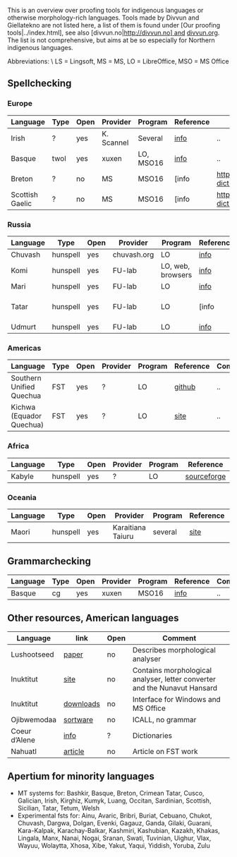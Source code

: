 This is an overview over proofing tools for indigenous languages or otherwise morphology-rich languages. Tools made by Divvun and Giellatekno are not listed here, a list of them is found under [Our proofing tools|../index.html], see also [divvun.no|http://divvun.no] and [divvun.org](http://divvun.org). The list is not comprehensive, but aims at be so especially for Northern indigenous languages.

Abbreviations: \\
LS = Lingsoft, MS = MS, LO = LibreOffice‚ MSO = MS Office

## Spellchecking

###  Europe

|   Language | Type | Open | Provider | Program       | Reference | Comment
| --- | --- | --- | --- | --- | --- | ---
|  Irish     | ?   |  yes   | K. Scannel  | Several  | [info](https://cadhan.com/gramadoir/) | ..
|  Basque    | twol |  yes   | xuxen  | LO, MSO16  | [info](http://xuxen.eus/eu/home)  | ..
|  Breton    | ?   |  no   | MS  | MSO16  | [info|https://extensions.libreoffice.org/extensions/spellchecking-dictionary-for-breton-language], [site](http://forum.linux.org.ba) | ..
|  Scottish Gaelic    | ?   |  no   | MS  | MSO16  | [info|https://extensions.libreoffice.org/extensions/spellchecking-dictionary-for-breton-language], [site](http://forum.linux.org.ba) | ..

###  Russia
|   Language | Type | Open | Provider | Program       | Reference | Comment
| --- | --- | --- | --- | --- | --- | ---
|  Chuvash    | hunspell   |  yes   | chuvash.org  | LO  | [info](http://hunspell.chv.su/download.shtml) | ..
|  Komi    | hunspell   |  yes   | FU-lab  | LO, web, browsers  | [info](http://wiki.fu-lab.ru/index.php/Проверка_правописания_коми_языка) | ..
|  Mari    | hunspell   |  yes   | FU-lab  | LO  | [info](http://wiki.fu-lab.ru/index.php/Проверка_правописания_марийского_языка) | ..
|  Tatar    | hunspell   |  yes   | FU-lab  | LO  | [info|http://fu-lab.ru/pravopisanie],  [download](https://code.google.com/archive/p/fu-lab/downloads) | ..
|  Udmurt    | hunspell   |  yes   | FU-lab  | LO  | [info](http://wiki.fu-lab.ru/index.php/Проверка_правописания_удмуртского_языка) | ..

###  Americas
|   Language | Type | Open | Provider | Program       | Reference | Comment
| --- | --- | --- | --- | --- | --- | ---
|  Southern Unified Quechua  | FST   |  yes   | ?  | LO  | [github](https://github.com/hinantin/LibreOfficePlugin/releases/tag/v0.3-beta.3) | ..
|  Kichwa (Equador Quechua)  | FST   |  yes   | ?  | LO  | [site](https://www.proz.com/profile/1399823) | ..

###  Africa
|   Language | Type | Open | Provider | Program       | Reference | Comment
| --- | --- | --- | --- | --- | --- | ---
|  Kabyle  | hunspell   |  yes   | ?  | LO  | [sourceforge](https://sourceforge.net/projects/tiranteqbaylit/) | ..

###  Oceania
|   Language | Type | Open | Provider | Program       | Reference | Comment
| --- | --- | --- | --- | --- | --- | ---
|  Maori  | hunspell   |  yes   | Karaitiana Taiuru  | several  | [site](http://www.taiuru.maori.nz/publications/digital-tools/te-ngutu-kura/) | ..

## Grammarchecking

|   Language | Type | Open | Provider | Program       | Reference | Comment
| --- | --- | --- | --- | --- | --- | ---
|  Basque    | cg  |  yes   | xuxen | MSO16  | [info](http://xuxen.eus/eu/home)  | ..

## Other resources, American languages

|   Language | link | Open | Comment
| --- | --- | --- | ---
|  Lushootseed    | [paper](https://faculty.washington.edu/ebender/papers/AU-guest-lecture.pdf)  |  no   | Describes morphological analyser
|  Inuktitut    | [site](http://inuktitutcomputing.ca)  |  no   | Contains morphological analyser, letter converter and the Nunavut Hansard
|  Inuktitut | [downloads](http://www.pirurvik.ca/productions/microsoft/downloads) | no | Interface for Windows and MS Office
|  Ojibwemodaa | [sortware](https://birchbarkbooks.com/all-online-titles/ojibwemodaa-software) | no | ICALL, no grammar
|  Coeur d’Alene | [info](http://academic.uprm.edu/~sbischoff/COLRC/) | ? | Dictionaries
|  Nahuatl | [article](https://pdfs.semanticscholar.org/263c/394f870f31f92c5eb69966bd1008499cc90d.pdf) | no | Article on FST work

## Apertium for minority languages

* MT systems for: Bashkir, Basque, Breton, Crimean Tatar, Cusco, Galician, Irish, Kirghiz, Kumyk, Luang, Occitan, Sardinian, Scottish, Sicilian, Tatar, Tetum, Welsh
* Experimental fsts for: Ainu, Avaric, Bribri, Buriat, Cebuano, Chukot, Chuvash, Dargwa, Dolgan, Evenki, Gagauz, Ganda, Gilaki, Guarani, Kara-Kalpak, Karachay-Balkar, Kashmiri, Kashubian, Kazakh, Khakas, Lingala, Manx, Nanai, Nogai, Sranan, Swati, Tuvinian, Uighur, Vlax, Wayuu, Wolaytta, Xhosa, Xibe, Yakut, Yaqui, Yiddish, Yoruba, Zulu
